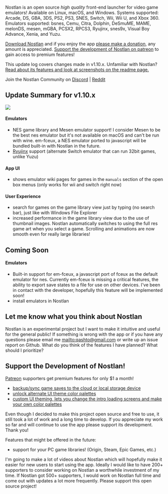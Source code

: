 Nostlan is an open source _high quality_ front-end launcher for video game emulators! Available on Linux, macOS, and Windows. Systems supported: Arcade, DS, GBA, 3DS, PS2, PS3, SNES, Switch, Wii, Wii U, and Xbox 360. Emulators supported: bsnes, Cemu, Citra, Dolphin, DeSmuME, MAME, melonDS, mesen, mGBA, PCSX2, RPCS3, Ryujinx, snes9x, Visual Boy Advance, Xenia, and Yuzu.

[Download Nostlan](https://github.com/quinton-ashley/nostlan/releases) and if you enjoy the app [please make a donation](https://www.paypal.me/qashto/20), any amount is appreciated. [Support the development of Nostlan on patreon](https://www.patreon.com/nostlan) to gain access to premium features!

This update log covers changes made in v1.10.x. Unfamiliar with Nostlan? [Read about its features and look at screenshots on the readme page.](https://github.com/quinton-ashley/nostlan/blob/master/README.md)

Join the Nostlan Community on [Discord](https://discord.gg/cT2yNC6) | [Reddit](https://www.reddit.com/r/nostlan/)

## Update Summary for v1.10.x

<p><a href="https://raw.githubusercontent.com/quinton-ashley/nostlan-screenshots/master/gcn.png">
<img src="https://raw.githubusercontent.com/quinton-ashley/nostlan-screenshots/master/gcn_LQ.png">
</a></p>

#### Emulators

- NES game library and Mesen emulator support! I consider Mesen to be the best nes emulator but it's not available on macOS and can't be run with wine. em-fceux, a NES emulator ported to javascript will be bundled built-in with Nostlan in the future.
- [Ryujinx](https://ryujinx.org/download/) support (alternate Switch emulator that can run 32bit games, unlike Yuzu)

#### App UI

- shows emulator wiki pages for games in the `manuals` section of the open box menus (only works for wii and switch right now)

#### User Experience

- search for games on the game library view just by typing (no search bar), just like with Windows File Explorer
- increased performance in the game library view due to the use of thumbnail images. Nostlan automatically switches to using the full res game art when you select a game. Scrolling and animations are now smooth even for really large libraries!

## Coming Soon

#### Emulators

- Built-in support for em-fceux, a javascript port of fceux as the default emulator for nes. Currently em-fceux is missing a critical features, the ability to export save states to a file for use on other devices. I've been in contact with the developer, hopefully this feature will be implemented soon!
- install emulators in Nostlan

## Let me know what you think about Nostlan

Nostlan is an experimental project but I want to make it intuitive and useful for the general public! If something is wrong with the app or if you have any questions please email me <mailto:qashto@gmail.com> or write up an issue report on Github. What do you think of the features I have planned? What should I prioritize?

## Support the Development of Nostlan!

[Patreon](https://www.patreon.com/nostlan) supporters get premium features for only \$1 a month!

- [backup/sync game saves to the cloud or local storage device](https://github.com/quinton-ashley/nostlan/wiki/Backup-Saves-and-Cloud-Save-Syncing)
- [unlock alternate UI theme color palettes](https://github.com/quinton-ashley/nostlan/wiki/Change-Theme)
- [custom UI theming, lets you change the intro loading screens and make your own color palettes](https://github.com/quinton-ashley/nostlan/wiki/Custom-Themes)

Even though I decided to make this project open source and free to use, it still took a lot of work and a long time to develop. If you appreciate my work so far and will continue to use the app please support its development. Thank you!

Features that might be offered in the future:

- support for your PC game libraries! (Origin, Steam, Epic Games, etc.)

I'm going to make a lot of videos about Nostlan which will hopefully make it easier for new users to start using the app. Ideally I would like to have 200+ supporters to consider working on Nostlan a worthwhile investment of my time. If Nostlan got 500+ supporters, I would work on Nostlan full time and come out with updates a lot more frequently. Please support this open source project!
